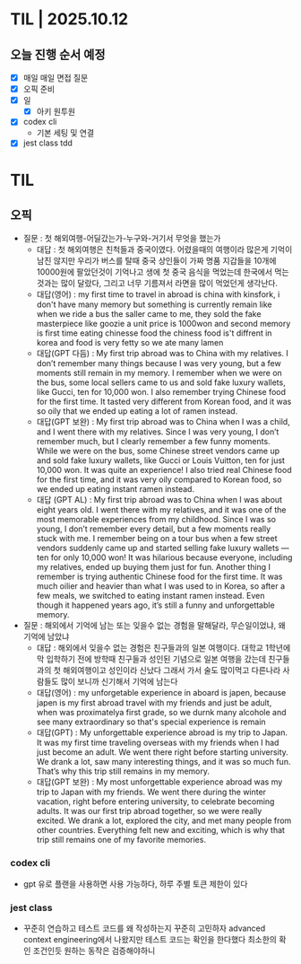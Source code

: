 # TIL | 2025.10.12

## 오늘 진행 순서 예정

-   [x] 매일 매일 면접 질문
-   [x] 오픽 준비
-   [x] 일
    -   [x] 아키 원투원
-   [x] codex cli
    -   기본 세팅 및 연결
-   [x] jest class tdd

# TIL

## 오픽

-   질문 : 첫 해외여행-어딜갔는가-누구와-거기서 무엇을 했는가
    -   대답 : 첫 해외여행은 친척들과 중국이였다. 어렸을때의 여행이라 많은게 기억이 남진 않지만 우리가 버스를 탈때 중국 상인들이 가짜 명품 지갑들을 10개에 10000원에 팔았던것이 기억나고 생에 첫 중국 음식을 먹었는데 한국에서 먹는것과는 많이 달랐다, 그리고 너무 기름져서 라면을 많이 먹었던게 생각난다.
    -   대답(영어) : my first time to travel in abroad is china with kinsfork, i don't have many memory but something is currently remain like when we ride a bus the saller came to me, they sold the fake masterpiece like goozie a unit price is 1000won and second memory is first time eating chinesse food the chiness food is't diffrent in korea and food is very fetty so we ate many lamen
    -   대답(GPT 다듬) : My first trip abroad was to China with my relatives. I don’t remember many things because I was very young, but a few moments still remain in my memory. I remember when we were on the bus, some local sellers came to us and sold fake luxury wallets, like Gucci, ten for 10,000 won. I also remember trying Chinese food for the first time. It tasted very different from Korean food, and it was so oily that we ended up eating a lot of ramen instead.
    -   대답(GPT 보완) : My first trip abroad was to China when I was a child, and I went there with my relatives. Since I was very young, I don’t remember much, but I clearly remember a few funny moments. While we were on the bus, some Chinese street vendors came up and sold fake luxury wallets, like Gucci or Louis Vuitton, ten for just 10,000 won. It was quite an experience! I also tried real Chinese food for the first time, and it was very oily compared to Korean food, so we ended up eating instant ramen instead.
    -   대답 (GPT AL) : My first trip abroad was to China when I was about eight years old. I went there with my relatives, and it was one of the most memorable experiences from my childhood. Since I was so young, I don’t remember every detail, but a few moments really stuck with me. I remember being on a tour bus when a few street vendors suddenly came up and started selling fake luxury wallets — ten for only 10,000 won! It was hilarious because everyone, including my relatives, ended up buying them just for fun. Another thing I remember is trying authentic Chinese food for the first time. It was much oilier and heavier than what I was used to in Korea, so after a few meals, we switched to eating instant ramen instead. Even though it happened years ago, it’s still a funny and unforgettable memory.
-   질문 : 해외에서 기억에 남는 또는 잊을수 없는 경험을 말해달라, 무슨일이었냐, 왜 기억에 남았냐
    -   대답 : 해외에서 잊을수 없는 경험은 친구들과의 일본 여행이다. 대학교 1학년에 막 입학하기 전에 방학때 친구들과 성인된 기념으로 일본 여행을 갔는데 친구들과의 첫 해외여행이고 성인이라 신났다 그래서 가서 술도 많이먹고 다른나라 사람들도 많이 보니까 신기해서 기억에 남는다
    -   대답(영어) : my unforgetable experience in aboard is japen, because japen is my first abroad travel with my friends and just be adult, when was proximatelya first grade, so we durnk many alcohole and see many extraordinary so that's special experience is remain
    -   대답(GPT) : My unforgettable experience abroad is my trip to Japan. It was my first time traveling overseas with my friends when I had just become an adult. We went there right before starting university. We drank a lot, saw many interesting things, and it was so much fun. That’s why this trip still remains in my memory.
    -   대답(GPT 보완) : My most unforgettable experience abroad was my trip to Japan with my friends. We went there during the winter vacation, right before entering university, to celebrate becoming adults. It was our first trip abroad together, so we were really excited. We drank a lot, explored the city, and met many people from other countries. Everything felt new and exciting, which is why that trip still remains one of my favorite memories.

### codex cli
- gpt 유로 플랜을 사용하면 사용 가능하다, 하루 주별 토큰 제한이 있다

### jest class
- 꾸준히 연습하고 테스트 코드를 왜 작성하는지 꾸준히 고민하자 advanced context engineering에서 나왔지만 테스트 코드는 확인을 한다했다 최소한의 확인 조건인듯 원하는 동작은 검증해야하니